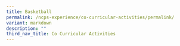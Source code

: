 ```yaml
---
title: Basketball
permalink: /ncps-experience/co-curricular-activities/permalink/
variant: markdown
description: ""
third_nav_title: Co Curricular Activities
---
```


